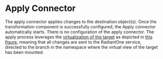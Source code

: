 # Apply Connector

The apply connector applies changes to the destination object(s). Once the transformation component is successfully configured, the Apply connector automatically starts. There is no configuration of the apply connector. The apply process leverages the [virtualization of the target](introduction.md#architecture) as depicted in [this figure](introduction.md#global-synchronization-architecture-figure), meaning that all changes are sent to the RadiantOne service, directed to the branch in the namespace where the virtual view of the target has been mounted.
